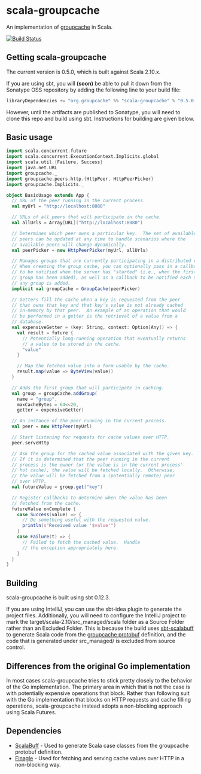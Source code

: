 # scala-groupcache

An implementation of [groupcache](https://github.com/golang/groupcache) in Scala.

[![Build Status](https://api.travis-ci.org/jmconrad/scala-groupcache.png)](http://travis-ci.org/jmconrad/scala-groupcache)

## Getting scala-groupcache

The current version is 0.5.0, which is built against Scala 2.10.x.

If you are using sbt, you will **(soon)** be able to pull it down from the Sonatype OSS repository by adding the following
line to your build file:

```scala
libraryDependencies += "org.groupcache" %% "scala-groupcache" % "0.5.0-SNAPSHOT"
```

However, until the artifacts are published to Sonatype, you will need to clone this repo and build using sbt.  Instructions
for building are given below.

## Basic usage

```scala
import scala.concurrent.future
import scala.concurrent.ExecutionContext.Implicits.global
import scala.util.{Failure, Success}
import java.net.URL
import groupcache._
import groupcache.peers.http.{HttpPeer, HttpPeerPicker}
import groupcache.Implicits._

object BasicUsage extends App {
  // URL of the peer running in the current process.
  val myUrl = "http://localhost:8080"

  // URLs of all peers that will participate in the cache.
  val allUrls = Array[URL]("http://localhost:8080")

  // Determines which peer owns a particular key.  The set of available
  // peers can be updated at any time to handle scenarios where the
  // available peers will change dynamically.
  val peerPicker = new HttpPeerPicker(myUrl, allUrls)

  // Manages groups that are currently participating in a distributed cache.
  // When creating the group cache, you can optionally pass in a callback
  // to be notified when the server has "started" (i.e., when the first
  // group has been added), as well as a callback to be notified each time
  // any group is added.
  implicit val groupCache = GroupCache(peerPicker)

  // Getters fill the cache when a key is requested from the peer
  // that owns that key and that key's value is not already cached
  // in-memory by that peer.  An example of an operation that would
  // be performed in a getter is the retrieval of a value from a
  // database.
  val expensiveGetter = (key: String, context: Option[Any]) => {
    val result = future {
      // Potentially long-running operation that eventually returns
      // a value to be stored in the cache.
      "value"
    }

    // Map the fetched value into a form usable by the cache.
    result.map(value => ByteView(value))
  }

  // Adds the first group that will participate in caching.
  val group = groupCache.addGroup(
    name = "group",
    maxCacheBytes = 64<<20,
    getter = expensiveGetter)

  // An instance of the peer running in the current process.
  val peer = new HttpPeer(myUrl)

  // Start listening for requests for cache values over HTTP.
  peer.serveHttp

  // Ask the group for the cached value associated with the given key.
  // If it is determined that the peer running in the current
  // process is the owner (or the value is in the current process'
  // hot cache), the value will be fetched locally.  Otherwise,
  // the value will be fetched from a (potentially remote) peer
  // over HTTP.
  val futureValue = group.get("key")

  // Register callbacks to determine when the value has been
  // fetched from the cache.
  futureValue onComplete {
    case Success(value) => {
      // Do something useful with the requested value.
      println(s"Received value '$value'")
    }
    case Failure(t) => {
      // Failed to fetch the cached value.  Handle
      // the exception appropriately here.
    }
  }
}
```

## Building

scala-groupcache is built using sbt 0.12.3.

If you are using IntelliJ, you can use the sbt-idea plugin to generate the project files.  Additionally, you will need
to configure the IntelliJ project to mark the target/scala-2.10/src_managed/scala folder as a Source Folder rather than
an Excluded Folder.  This is because the build uses [sbt-scalabuff](https://github.com/sbt/sbt-scalabuff) to generate
Scala code from the [groupcache protobuf](https://github.com/golang/groupcache/blob/master/groupcachepb/groupcache.proto)
definition, and the code that is generated under src_managed/ is excluded from source control.


## Differences from the original Go implementation

In most cases scala-groupcache tries to stick pretty closely to the behavior of the Go implementation.  The primary
area in which that is not the case is with potentially expensive operations that block.  Rather than following suit with
the Go implementation that blocks on HTTP requests and cache filling operations, scala-groupcache instead adopts a
non-blocking approach using Scala Futures.


## Dependencies

- [ScalaBuff](https://github.com/SandroGrzicic/ScalaBuff) - Used to generate Scala case classes from the groupcache protobuf definition.
- [Finagle](https://github.com/twitter/finagle) - Used for fetching and serving cache values over HTTP in a non-blocking way.
